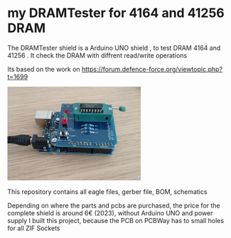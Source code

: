 # my DRAMTester for 4164 and 41256 DRAM
The DRAMTester shield is a Arduino UNO shield , to test DRAM 4164 and 41256 .
It check the DRAM with diffrent read/write operations

Its based on the work on
https://forum.defence-force.org/viewtopic.php?t=1699
 
<img src="https://github.com/Tishima/myDRAMTester/blob/main/myDRAM%20Tester/pictures/myDRAMTester_complete.jpg" width="300" alt="C64 myPLATester shield">


This repository contains all eagle files, gerber file, BOM, schematics

Depending on where the parts and pcbs are purchased, the price for the complete shield is around 6€ (2023), without Arduino UNO and power supply
I built this project, because the PCB on PCBWay has to small holes for all ZIF Sockets
